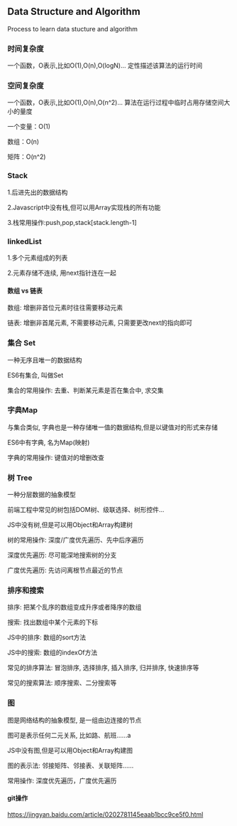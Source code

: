 ## Data Structure and Algorithm
Process to learn data stucture and algorithm

### 时间复杂度
一个函数，O表示,比如O(1),O(n),O(logN)...
定性描述该算法的运行时间

### 空间复杂度
一个函数，O表示,比如O(1),O(n),O(n^2)...
算法在运行过程中临时占用存储空间大小的量度

一个变量：O(1)

数组：O(n)

矩阵：O(n^2)

### Stack
1.后进先出的数据结构

2.Javascript中没有栈,但可以用Array实现栈的所有功能

3.栈常用操作:push,pop,stack[stack.length-1]

### linkedList
1.多个元素组成的列表

2.元素存储不连续, 用next指针连在一起

#### 数组 vs 链表
数组: 增删非首位元素时往往需要移动元素

链表: 增删非首尾元素, 不需要移动元素, 只需要更改next的指向即可

### 集合 Set
一种无序且唯一的数据结构

ES6有集合, 叫做Set

集合的常用操作: 去重、判断某元素是否在集合中, 求交集

### 字典Map
与集合类似, 字典也是一种存储唯一值的数据结构,但是以键值对的形式来存储

ES6中有字典, 名为Map(映射)

字典的常用操作: 键值对的增删改查

### 树 Tree
一种分层数据的抽象模型

前端工程中常见的树包括DOM树、级联选择、树形控件...

JS中没有树,但是可以用Object和Array构建树

树的常用操作: 深度/广度优先遍历、先中后序遍历

深度优先遍历: 尽可能深地搜索树的分支

广度优先遍历: 先访问离根节点最近的节点

### 排序和搜索
排序: 把某个乱序的数组变成升序或者降序的数组

搜索: 找出数组中某个元素的下标

JS中的排序: 数组的sort方法

JS中的搜索: 数组的indexOf方法

常见的排序算法: 冒泡排序, 选择排序, 插入排序, 归并排序, 快速排序等

常见的搜索算法: 顺序搜索、二分搜索等


### 图
图是网络结构的抽象模型, 是一组由边连接的节点

图可是表示任何二元关系, 比如路、航班......a

JS中没有图,但是可以用Object和Array构建图

图的表示法: 邻接矩阵、邻接表、关联矩阵......

常用操作: 深度优先遍历，广度优先遍历



#### git操作
https://jingyan.baidu.com/article/0202781145eaab1bcc9ce5f0.html





